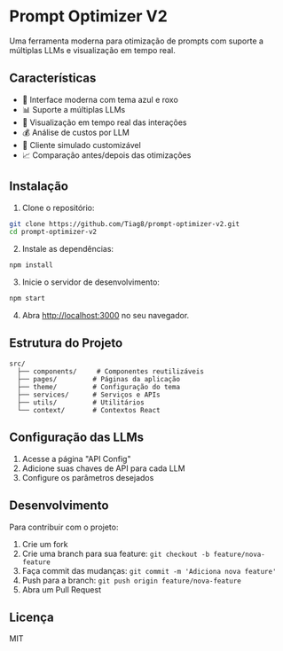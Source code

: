 # Prompt Optimizer V2

Uma ferramenta moderna para otimização de prompts com suporte a múltiplas LLMs e visualização em tempo real.

## Características

- 🎨 Interface moderna com tema azul e roxo
- 📊 Suporte a múltiplas LLMs
- 🔄 Visualização em tempo real das interações
- 💰 Análise de custos por LLM
- 🤖 Cliente simulado customizável
- 📈 Comparação antes/depois das otimizações

## Instalação

1. Clone o repositório:
```bash
git clone https://github.com/Tiag8/prompt-optimizer-v2.git
cd prompt-optimizer-v2
```

2. Instale as dependências:
```bash
npm install
```

3. Inicie o servidor de desenvolvimento:
```bash
npm start
```

4. Abra [http://localhost:3000](http://localhost:3000) no seu navegador.

## Estrutura do Projeto

```
src/
  ├── components/     # Componentes reutilizáveis
  ├── pages/         # Páginas da aplicação
  ├── theme/         # Configuração do tema
  ├── services/      # Serviços e APIs
  ├── utils/         # Utilitários
  └── context/       # Contextos React
```

## Configuração das LLMs

1. Acesse a página "API Config"
2. Adicione suas chaves de API para cada LLM
3. Configure os parâmetros desejados

## Desenvolvimento

Para contribuir com o projeto:

1. Crie um fork
2. Crie uma branch para sua feature: `git checkout -b feature/nova-feature`
3. Faça commit das mudanças: `git commit -m 'Adiciona nova feature'`
4. Push para a branch: `git push origin feature/nova-feature`
5. Abra um Pull Request

## Licença

MIT